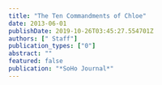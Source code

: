 ```yaml
---
title: "The Ten Commandments of Chloe"
date: 2013-06-01
publishDate: 2019-10-26T03:45:27.554701Z
authors: [" Staff"]
publication_types: ["0"]
abstract: ""
featured: false
publication: "*SoHo Journal*"
---
```


